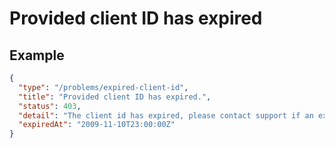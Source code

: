 # Provided client ID has expired

## Example

```json
{
  "type": "/problems/expired-client-id",
  "title": "Provided client ID has expired.",
  "status": 403,
  "detail": "The client id has expired, please contact support if an extension is needed",
  "expiredAt": "2009-11-10T23:00:00Z"
}
```
